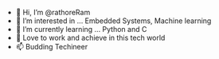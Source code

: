 - 👋 Hi, I’m @rathoreRam
- 👀 I’m interested in ... Embedded Systems, Machine learning 
- 🌱 I’m currently learning ... Python and C
- 💞️ Love to work and achieve in this tech world
- 📫 Budding Techineer  

<!---
rathoreRam/rathoreRam is a ✨ special ✨ repository because its `README.md` (this file) appears on your GitHub profile.
You can click the Preview link to take a look at your changes.
--->
